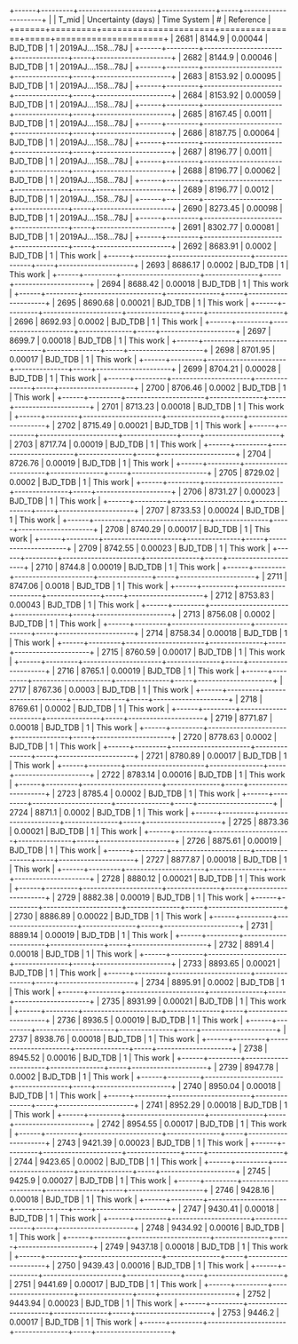 +------+---------+----------------------+---------------+-----+---------------------+
|      |   T_mid |   Uncertainty (days) | Time System   |   # | Reference           |
+======+=========+======================+===============+=====+=====================+
| 2681 | 8144.9  |              0.00044 | BJD_TDB       |   1 | 2019AJ....158...78J |
+------+---------+----------------------+---------------+-----+---------------------+
| 2682 | 8144.9  |              0.00046 | BJD_TDB       |   1 | 2019AJ....158...78J |
+------+---------+----------------------+---------------+-----+---------------------+
| 2683 | 8153.92 |              0.00095 | BJD_TDB       |   1 | 2019AJ....158...78J |
+------+---------+----------------------+---------------+-----+---------------------+
| 2684 | 8153.92 |              0.00059 | BJD_TDB       |   1 | 2019AJ....158...78J |
+------+---------+----------------------+---------------+-----+---------------------+
| 2685 | 8167.45 |              0.0011  | BJD_TDB       |   1 | 2019AJ....158...78J |
+------+---------+----------------------+---------------+-----+---------------------+
| 2686 | 8187.75 |              0.00064 | BJD_TDB       |   1 | 2019AJ....158...78J |
+------+---------+----------------------+---------------+-----+---------------------+
| 2687 | 8196.77 |              0.0011  | BJD_TDB       |   1 | 2019AJ....158...78J |
+------+---------+----------------------+---------------+-----+---------------------+
| 2688 | 8196.77 |              0.00062 | BJD_TDB       |   1 | 2019AJ....158...78J |
+------+---------+----------------------+---------------+-----+---------------------+
| 2689 | 8196.77 |              0.0012  | BJD_TDB       |   1 | 2019AJ....158...78J |
+------+---------+----------------------+---------------+-----+---------------------+
| 2690 | 8273.45 |              0.00098 | BJD_TDB       |   1 | 2019AJ....158...78J |
+------+---------+----------------------+---------------+-----+---------------------+
| 2691 | 8302.77 |              0.00081 | BJD_TDB       |   1 | 2019AJ....158...78J |
+------+---------+----------------------+---------------+-----+---------------------+
| 2692 | 8683.91 |              0.0002  | BJD_TDB       |   1 | This work           |
+------+---------+----------------------+---------------+-----+---------------------+
| 2693 | 8686.17 |              0.0002  | BJD_TDB       |   1 | This work           |
+------+---------+----------------------+---------------+-----+---------------------+
| 2694 | 8688.42 |              0.00018 | BJD_TDB       |   1 | This work           |
+------+---------+----------------------+---------------+-----+---------------------+
| 2695 | 8690.68 |              0.00021 | BJD_TDB       |   1 | This work           |
+------+---------+----------------------+---------------+-----+---------------------+
| 2696 | 8692.93 |              0.0002  | BJD_TDB       |   1 | This work           |
+------+---------+----------------------+---------------+-----+---------------------+
| 2697 | 8699.7  |              0.00018 | BJD_TDB       |   1 | This work           |
+------+---------+----------------------+---------------+-----+---------------------+
| 2698 | 8701.95 |              0.00017 | BJD_TDB       |   1 | This work           |
+------+---------+----------------------+---------------+-----+---------------------+
| 2699 | 8704.21 |              0.00028 | BJD_TDB       |   1 | This work           |
+------+---------+----------------------+---------------+-----+---------------------+
| 2700 | 8706.46 |              0.0002  | BJD_TDB       |   1 | This work           |
+------+---------+----------------------+---------------+-----+---------------------+
| 2701 | 8713.23 |              0.00018 | BJD_TDB       |   1 | This work           |
+------+---------+----------------------+---------------+-----+---------------------+
| 2702 | 8715.49 |              0.00021 | BJD_TDB       |   1 | This work           |
+------+---------+----------------------+---------------+-----+---------------------+
| 2703 | 8717.74 |              0.00019 | BJD_TDB       |   1 | This work           |
+------+---------+----------------------+---------------+-----+---------------------+
| 2704 | 8726.76 |              0.00019 | BJD_TDB       |   1 | This work           |
+------+---------+----------------------+---------------+-----+---------------------+
| 2705 | 8729.02 |              0.0002  | BJD_TDB       |   1 | This work           |
+------+---------+----------------------+---------------+-----+---------------------+
| 2706 | 8731.27 |              0.00023 | BJD_TDB       |   1 | This work           |
+------+---------+----------------------+---------------+-----+---------------------+
| 2707 | 8733.53 |              0.00024 | BJD_TDB       |   1 | This work           |
+------+---------+----------------------+---------------+-----+---------------------+
| 2708 | 8740.29 |              0.00017 | BJD_TDB       |   1 | This work           |
+------+---------+----------------------+---------------+-----+---------------------+
| 2709 | 8742.55 |              0.00023 | BJD_TDB       |   1 | This work           |
+------+---------+----------------------+---------------+-----+---------------------+
| 2710 | 8744.8  |              0.00019 | BJD_TDB       |   1 | This work           |
+------+---------+----------------------+---------------+-----+---------------------+
| 2711 | 8747.06 |              0.0018  | BJD_TDB       |   1 | This work           |
+------+---------+----------------------+---------------+-----+---------------------+
| 2712 | 8753.83 |              0.00043 | BJD_TDB       |   1 | This work           |
+------+---------+----------------------+---------------+-----+---------------------+
| 2713 | 8756.08 |              0.0002  | BJD_TDB       |   1 | This work           |
+------+---------+----------------------+---------------+-----+---------------------+
| 2714 | 8758.34 |              0.00018 | BJD_TDB       |   1 | This work           |
+------+---------+----------------------+---------------+-----+---------------------+
| 2715 | 8760.59 |              0.00017 | BJD_TDB       |   1 | This work           |
+------+---------+----------------------+---------------+-----+---------------------+
| 2716 | 8765.1  |              0.00019 | BJD_TDB       |   1 | This work           |
+------+---------+----------------------+---------------+-----+---------------------+
| 2717 | 8767.36 |              0.0003  | BJD_TDB       |   1 | This work           |
+------+---------+----------------------+---------------+-----+---------------------+
| 2718 | 8769.61 |              0.0002  | BJD_TDB       |   1 | This work           |
+------+---------+----------------------+---------------+-----+---------------------+
| 2719 | 8771.87 |              0.00018 | BJD_TDB       |   1 | This work           |
+------+---------+----------------------+---------------+-----+---------------------+
| 2720 | 8778.63 |              0.0002  | BJD_TDB       |   1 | This work           |
+------+---------+----------------------+---------------+-----+---------------------+
| 2721 | 8780.89 |              0.00017 | BJD_TDB       |   1 | This work           |
+------+---------+----------------------+---------------+-----+---------------------+
| 2722 | 8783.14 |              0.00016 | BJD_TDB       |   1 | This work           |
+------+---------+----------------------+---------------+-----+---------------------+
| 2723 | 8785.4  |              0.0002  | BJD_TDB       |   1 | This work           |
+------+---------+----------------------+---------------+-----+---------------------+
| 2724 | 8871.1  |              0.0002  | BJD_TDB       |   1 | This work           |
+------+---------+----------------------+---------------+-----+---------------------+
| 2725 | 8873.36 |              0.00021 | BJD_TDB       |   1 | This work           |
+------+---------+----------------------+---------------+-----+---------------------+
| 2726 | 8875.61 |              0.00019 | BJD_TDB       |   1 | This work           |
+------+---------+----------------------+---------------+-----+---------------------+
| 2727 | 8877.87 |              0.00018 | BJD_TDB       |   1 | This work           |
+------+---------+----------------------+---------------+-----+---------------------+
| 2728 | 8880.12 |              0.00021 | BJD_TDB       |   1 | This work           |
+------+---------+----------------------+---------------+-----+---------------------+
| 2729 | 8882.38 |              0.00019 | BJD_TDB       |   1 | This work           |
+------+---------+----------------------+---------------+-----+---------------------+
| 2730 | 8886.89 |              0.00022 | BJD_TDB       |   1 | This work           |
+------+---------+----------------------+---------------+-----+---------------------+
| 2731 | 8889.14 |              0.00019 | BJD_TDB       |   1 | This work           |
+------+---------+----------------------+---------------+-----+---------------------+
| 2732 | 8891.4  |              0.00018 | BJD_TDB       |   1 | This work           |
+------+---------+----------------------+---------------+-----+---------------------+
| 2733 | 8893.65 |              0.00021 | BJD_TDB       |   1 | This work           |
+------+---------+----------------------+---------------+-----+---------------------+
| 2734 | 8895.91 |              0.0002  | BJD_TDB       |   1 | This work           |
+------+---------+----------------------+---------------+-----+---------------------+
| 2735 | 8931.99 |              0.00021 | BJD_TDB       |   1 | This work           |
+------+---------+----------------------+---------------+-----+---------------------+
| 2736 | 8936.5  |              0.00019 | BJD_TDB       |   1 | This work           |
+------+---------+----------------------+---------------+-----+---------------------+
| 2737 | 8938.76 |              0.00018 | BJD_TDB       |   1 | This work           |
+------+---------+----------------------+---------------+-----+---------------------+
| 2738 | 8945.52 |              0.00016 | BJD_TDB       |   1 | This work           |
+------+---------+----------------------+---------------+-----+---------------------+
| 2739 | 8947.78 |              0.0002  | BJD_TDB       |   1 | This work           |
+------+---------+----------------------+---------------+-----+---------------------+
| 2740 | 8950.04 |              0.00018 | BJD_TDB       |   1 | This work           |
+------+---------+----------------------+---------------+-----+---------------------+
| 2741 | 8952.29 |              0.00018 | BJD_TDB       |   1 | This work           |
+------+---------+----------------------+---------------+-----+---------------------+
| 2742 | 8954.55 |              0.00017 | BJD_TDB       |   1 | This work           |
+------+---------+----------------------+---------------+-----+---------------------+
| 2743 | 9421.39 |              0.00023 | BJD_TDB       |   1 | This work           |
+------+---------+----------------------+---------------+-----+---------------------+
| 2744 | 9423.65 |              0.0002  | BJD_TDB       |   1 | This work           |
+------+---------+----------------------+---------------+-----+---------------------+
| 2745 | 9425.9  |              0.00027 | BJD_TDB       |   1 | This work           |
+------+---------+----------------------+---------------+-----+---------------------+
| 2746 | 9428.16 |              0.00018 | BJD_TDB       |   1 | This work           |
+------+---------+----------------------+---------------+-----+---------------------+
| 2747 | 9430.41 |              0.00018 | BJD_TDB       |   1 | This work           |
+------+---------+----------------------+---------------+-----+---------------------+
| 2748 | 9434.92 |              0.00016 | BJD_TDB       |   1 | This work           |
+------+---------+----------------------+---------------+-----+---------------------+
| 2749 | 9437.18 |              0.00018 | BJD_TDB       |   1 | This work           |
+------+---------+----------------------+---------------+-----+---------------------+
| 2750 | 9439.43 |              0.00016 | BJD_TDB       |   1 | This work           |
+------+---------+----------------------+---------------+-----+---------------------+
| 2751 | 9441.69 |              0.00017 | BJD_TDB       |   1 | This work           |
+------+---------+----------------------+---------------+-----+---------------------+
| 2752 | 9443.94 |              0.00023 | BJD_TDB       |   1 | This work           |
+------+---------+----------------------+---------------+-----+---------------------+
| 2753 | 9446.2  |              0.00017 | BJD_TDB       |   1 | This work           |
+------+---------+----------------------+---------------+-----+---------------------+